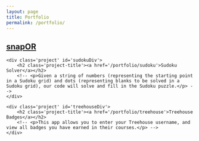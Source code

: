 ```yaml
---
layout: page
title: Portfolio
permalink: /portfolio/
---
```


<div class='portfolio-grid'>
	<div class='project' id='portfolio-snap'>
		<h2 class='project-title'><a href='/portfolio/snap-oregon'>snapOR</a></h2>
		<!-- <p>For adventurous photographers and hiking enthusiasts who want to capture Oregon's gorgeous scenery, snapOR allows users to look through Oregon State Parks and see the photos that other hikers have taken there.</p> -->
	</div>

	<div class='project' id='sudokuDiv'>
		<h2 class='project-title'><a href='/portfolio/sudoku'>Sudoku Solver</a></h2>
		<!-- <p>Given a string of numbers (representing the starting point in a Sudoku grid) and dots (representing blanks to be solved in a Sudoku grid), our code will solve and fill in the Sudoku puzzle.</p> -->
	</div>	

	<div class='project' id='treehouseDiv'>
		<h2 class='project-title'><a href='/portfolio/treehouse'>Treehouse Badges</a></h2>
		<!-- <p>This app allows you to enter your Treehouse username, and view all badges you have earned in their courses.</p> -->
	</div>
</div>

<!-- <div class='portfolio-grid'>
	<div class='proj-grid'>
		<h2 class='project-title'><a href='/portfolio/treehouse'>Treehouse Badges</a></h2>
		<p>This app allows you to enter your Treehouse username, and view all badges you have earned in their courses.</p>
	</div>
</div> -->